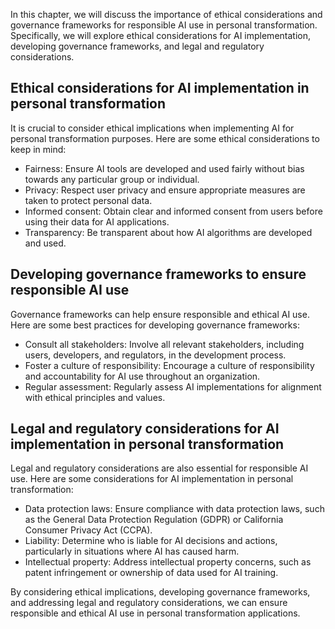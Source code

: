 
In this chapter, we will discuss the importance of ethical considerations and governance frameworks for responsible AI use in personal transformation. Specifically, we will explore ethical considerations for AI implementation, developing governance frameworks, and legal and regulatory considerations.

Ethical considerations for AI implementation in personal transformation
-----------------------------------------------------------------------

It is crucial to consider ethical implications when implementing AI for personal transformation purposes. Here are some ethical considerations to keep in mind:

* Fairness: Ensure AI tools are developed and used fairly without bias towards any particular group or individual.
* Privacy: Respect user privacy and ensure appropriate measures are taken to protect personal data.
* Informed consent: Obtain clear and informed consent from users before using their data for AI applications.
* Transparency: Be transparent about how AI algorithms are developed and used.

Developing governance frameworks to ensure responsible AI use
-------------------------------------------------------------

Governance frameworks can help ensure responsible and ethical AI use. Here are some best practices for developing governance frameworks:

* Consult all stakeholders: Involve all relevant stakeholders, including users, developers, and regulators, in the development process.
* Foster a culture of responsibility: Encourage a culture of responsibility and accountability for AI use throughout an organization.
* Regular assessment: Regularly assess AI implementations for alignment with ethical principles and values.

Legal and regulatory considerations for AI implementation in personal transformation
------------------------------------------------------------------------------------

Legal and regulatory considerations are also essential for responsible AI use. Here are some considerations for AI implementation in personal transformation:

* Data protection laws: Ensure compliance with data protection laws, such as the General Data Protection Regulation (GDPR) or California Consumer Privacy Act (CCPA).
* Liability: Determine who is liable for AI decisions and actions, particularly in situations where AI has caused harm.
* Intellectual property: Address intellectual property concerns, such as patent infringement or ownership of data used for AI training.

By considering ethical implications, developing governance frameworks, and addressing legal and regulatory considerations, we can ensure responsible and ethical AI use in personal transformation applications.

